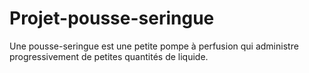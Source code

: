 # Projet-pousse-seringue
Une pousse-seringue est une petite pompe à perfusion qui administre progressivement de petites quantités de liquide. 
